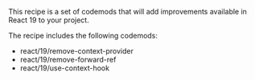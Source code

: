 This recipe is a set of codemods that will add improvements available in React 19 to your project.

The recipe includes the following codemods:

-   react/19/remove-context-provider
-   react/19/remove-forward-ref
-   react/19/use-context-hook


